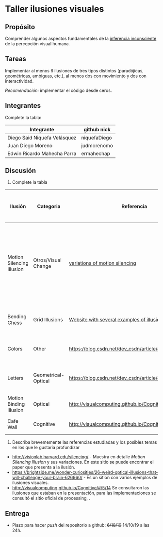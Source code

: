 # Taller ilusiones visuales

## Propósito

Comprender algunos aspectos fundamentales de la [inferencia inconsciente](https://github.com/VisualComputing/Cognitive) de la percepción visual humana.

## Tareas

Implementar al menos 6 ilusiones de tres tipos distintos (paradójicas, geométricas, ambiguas, etc.), al menos dos con movimiento y dos con interactividad.

*Recomendación:* implementar el código desde ceros.

## Integrantes

Complete la tabla:

| Integrante | github nick |
|------------|-------------|
|Diego Said Niquefa Velásquez|niquefaDiego|
|Juan Diego Moreno|judmorenomo|
|Edwin Ricardo Mahecha Parra|ermahechap|

## Discusión

1. Complete la tabla

| Ilusión | Categoria | Referencia | Tipo de interactividad (si aplica) | URL código base (si aplica) |
|---------|-----------|------------|------------------------------------|-----------------------------|
| Motion Silencing Illusion | Otros/Visual Change |[variations of motion silencing](http://visionlab.harvard.edu/silencing/)| R - Regenerates pattern, C - Changes between modes, W/S - Increase/Decrease rotation speed, A/D - Increase/Decrease Twitching(or color shift) speed, Click over the canvas to change rotation direction| - |
| Bending Chess | Grid Illusions | [Website with several examples of illusions](https://brightside.me/wonder-curiosities/26-weird-optical-illusions-that-will-challenge-your-brain-626960/) | Click over the canvas shows/hides intersection crosses | - |
| Colors | Other | https://blog.csdn.net/dev_csdn/article/details/78469354 | Click to start animation, one more click to restart | - |
| Letters | Geometrical-Optical | https://blog.csdn.net/dev_csdn/article/details/78469354 | Click to go to the next step, there are 4 steps, one more click to restart | - |
|Motion Binding illusion|  Optical |http://visualcomputing.github.io/Cognitive/#/5/25| Click makes the squares appear| |
|Cafe Wall| Cognitive |http://visualcomputing.github.io/Cognitive/#/5/14 | Rows move according to mouse position |                             |

1. Describa brevememente las referencias estudiadas y los posibles temas en los que le gustaría profundizar
* http://visionlab.harvard.edu/silencing/ - Muestra en detalle *Motion Silencing Illusion* y sus variaciones. En este sitio se puede encontrar el paper que presenta a la ilusión.
* https://brightside.me/wonder-curiosities/26-weird-optical-illusions-that-will-challenge-your-brain-626960/ - Es un sition con varios ejemplos de ilusiones visuales.
* http://visualcomputing.github.io/Cognitive/#/5/14 Se consultaron las ilusiones que estaban en la presentación, para las implementaciones se consultó el sitio oficial de processing, .
## Entrega

* Plazo para hacer _push_ del repositorio a github: ~~6/10/19~~ 14/10/19 a las 24h.
